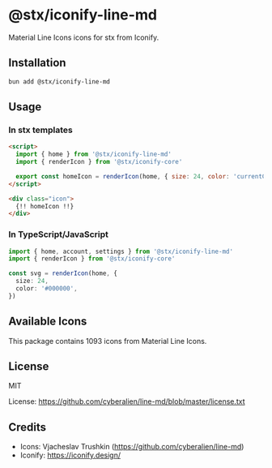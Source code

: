 # @stx/iconify-line-md

Material Line Icons icons for stx from Iconify.

## Installation

```bash
bun add @stx/iconify-line-md
```

## Usage

### In stx templates

```html
<script>
  import { home } from '@stx/iconify-line-md'
  import { renderIcon } from '@stx/iconify-core'

  export const homeIcon = renderIcon(home, { size: 24, color: 'currentColor' })
</script>

<div class="icon">
  {!! homeIcon !!}
</div>
```

### In TypeScript/JavaScript

```typescript
import { home, account, settings } from '@stx/iconify-line-md'
import { renderIcon } from '@stx/iconify-core'

const svg = renderIcon(home, {
  size: 24,
  color: '#000000',
})
```

## Available Icons

This package contains 1093 icons from Material Line Icons.

## License

MIT

License: https://github.com/cyberalien/line-md/blob/master/license.txt

## Credits

- Icons: Vjacheslav Trushkin (https://github.com/cyberalien/line-md)
- Iconify: https://iconify.design/
